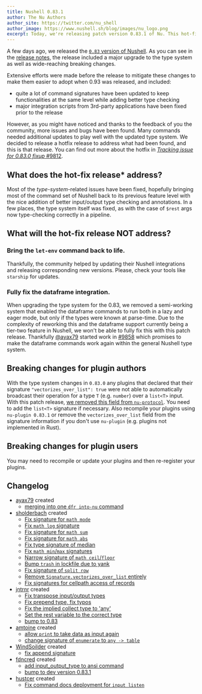 ```yaml
---
title: Nushell 0.83.1
author: The Nu Authors
author_site: https://twitter.com/nu_shell
author_image: https://www.nushell.sh/blog/images/nu_logo.png
excerpt: Today, we're releasing patch version 0.83.1 of Nu. This hot-fix release aims to fix issues introduced by 0.83.0 and its type system changes.
---
```


A few days ago, we released the [`0.83` version of Nushell][Nushell 0.83]. As you can see in
the [release notes][Nushell 0.83 notes], the release included a major upgrade to the type system
as well as wide-reaching breaking changes.

Extensive efforts were made before the release to mitigate these changes to make them easier to adopt 
when 0.93 was released, and included:
- quite a lot of command signatures have been updated to keep functionalities at the same level
  while adding better type checking
- major integration scripts from 3rd-party applications have been fixed prior to the release

However, as you might have noticed and thanks to the feedback of you the community, more issues and
bugs have been found. Many commands needed additional updates to play well with the updated type system.
We decided to release a hotfix release to address what had been found, and this is that release. You can
find out more about the hotfix in [*Tracking issue for 0.83.0 fixup* #9812][#9812].

## What does the hot-fix release* address?
Most of the *type-system*-related issues have been fixed, hopefully bringing most of the command
set of Nushell back to its previous feature level with the nice addition of better input/output
type checking and annotations. In a few places, the type system itself was fixed, as with the case
of `$rest` args now type-checking correctly in a pipeline.

## What will the hot-fix release NOT address?
### Bring the `let-env` command back to life. 
Thankfully, the community helped by updating their Nushell integrations and releasing corresponding new versions.
Please, check your tools like `starship` for updates.

### Fully fix the dataframe integration.
When upgrading the type system for the 0.83, we removed a semi-working system that enabled the dataframe commands to run both in a lazy and eager mode, but only if the types were known at parse-time.
Due to the complexity of reworking this and the dataframe support currently being a tier-two feature in Nushell, we won't be able to fully fix this with this patch release.
Thankfully [@ayax79](https://github.com/ayax79) started work in [#9858](https://github.com/nushell/nushell/pull/9858) which promises to make the dataframe commands work again within the general Nushell type system.

## Breaking changes for plugin authors

With the type system changes in `0.83.0` any plugins that declared that their signature `"vectorizes_over_list": true` were not able to automatically broadcast their operation for a type `T` (e.g. `number`) over a `list<T>` input.
With this patch release, [we removed this field from `nu-protocol`](https://github.com/nushell/nushell/pull/9777). 
You need to add the `list<T>` signature if necessary.
Also recompile your plugins using `nu-plugin 0.83.1` or remove the `vectorizes_over_list` field from the signature information if you don't use `nu-plugin` (e.g. plugins not implemented in Rust).

## Breaking changes for plugin users

You may need to recompile or update your plugins and then re-register your plugins.

## Changelog
- [ayax79](https://github.com/ayax79) created
    - [merging into one `dfr into-nu` command](https://github.com/nushell/nushell/pull/9858)
- [sholderbach](https://github.com/sholderbach) created
    - [Fix signature for `math mode`](https://github.com/nushell/nushell/pull/9846)
    - [Fix `math log` signature](https://github.com/nushell/nushell/pull/9845)
    - [Fix signature for `math sum`](https://github.com/nushell/nushell/pull/9847)
    - [Fix signature for `math abs`](https://github.com/nushell/nushell/pull/9844)
    - [Fix type signature of median](https://github.com/nushell/nushell/pull/9843)
    - [Fix `math min`/`max` signatures](https://github.com/nushell/nushell/pull/9830)
    - [Narrow signature of `math ceil`/`floor`](https://github.com/nushell/nushell/pull/9836)
    - [Bump `trash` in lockfile due to yank](https://github.com/nushell/nushell/pull/9824)
    - [Fix signature of `split row`](https://github.com/nushell/nushell/pull/9829)
    - [Remove `Signature.vectorizes_over_list` entirely](https://github.com/nushell/nushell/pull/9777)
    - [Fix signatures for cellpath access of records](https://github.com/nushell/nushell/pull/9793)
- [jntrnr](https://github.com/jntrnr) created
    - [Fix transpose input/output types](https://github.com/nushell/nushell/pull/9842)
    - [Fix prepend type, fix typos](https://github.com/nushell/nushell/pull/9828)
    - [Fix the implied collect type to 'any'](https://github.com/nushell/nushell/pull/9827)
    - [Set the rest variable to the correct type](https://github.com/nushell/nushell/pull/9816)
    - [bump to 0.83](https://github.com/nushell/nushell/pull/9802)
- [amtoine](https://github.com/amtoine) created
    - [allow `print` to take data as input again](https://github.com/nushell/nushell/pull/9823)
    - [change signature of `enumerate` to `any -> table`](https://github.com/nushell/nushell/pull/9822)
- [WindSoilder](https://github.com/WindSoilder) created
    - [fix append signature](https://github.com/nushell/nushell/pull/9821)
- [fdncred](https://github.com/fdncred) created
    - [add input_output_type to ansi command](https://github.com/nushell/nushell/pull/9817)
    - [bump to dev version 0.83.1](https://github.com/nushell/nushell/pull/9811)
- [hustcer](https://github.com/hustcer) created
    - [Fix command docs deployment for `input listen`](https://github.com/nushell/nushell/pull/9805)


[Nushell 0.83]: https://github.com/nushell/nushell/releases/tag/0.83.0
[Nushell 0.83 notes]: https://www.nushell.sh/blog/2023-07-25-nushell_0_83.html
[input/output types]: https://www.nushell.sh/blog/2023-07-25-nushell_0_83.html#input-output-type-checking-and-annotations-jntrnr
[breaking changes]: https://www.nushell.sh/blog/2023-07-25-nushell_0_83.html#breaking-changes
[#9812]: https://github.com/nushell/nushell/issues/9812
